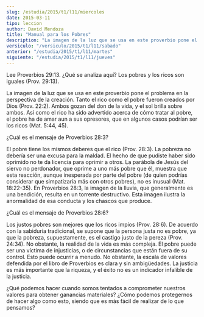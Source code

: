 ```yaml
---
slug: /estudia/2015/t1/l11/miercoles
date: 2015-03-11
tipo: leccion
author: David Mendoza
title: "Manual para los Pobres"
description: "La imagen de la luz que se usa en este proverbio pone el problema en la perspectiva de la creación. Tanto el rico como el pobre fueron creados por Dios (Prov. 22:2). Ambos gozan del don de la vida, y el sol brilla sobre ambos."
versiculo: "/versiculo/2015/t1/l11/sabado"
anterior: "/estudia/2015/t1/l11/martes"
siguiente: "/estudia/2015/t1/l11/jueves"
---
```


Lee Proverbios 29:13. ¿Qué se analiza aquí? Los pobres y los ricos son iguales (Prov. 29:13).

La imagen de la luz que se usa en este proverbio pone el problema en la perspectiva de la creación. Tanto el rico como el pobre fueron creados por Dios (Prov. 22:2). Ambos gozan del don de la vida, y el sol brilla sobre ambos. Así como el rico ha sido advertido acerca de cómo tratar al pobre, el pobre ha de amar aun a sus opresores, que en algunos casos podrían ser los ricos (Mat. 5:44, 45).

¿Cuál es el mensaje de Proverbios 28:3?

El pobre tiene los mismos deberes que el rico (Prov. 28:3). La pobreza no debería ser una excusa para la maldad. El hecho de que pudiste haber sido oprimido no te da licencia para oprimir a otros. La parábola de Jesús del siervo no perdonador, que oprime a uno más pobre que él, muestra que esta reacción, aunque inesperada por parte del pobre (de quien podrías considerar que simpatizaría más con otros pobres), no es inusual (Mat. 18:22-35). En Proverbios 28:3, la imagen de la lluvia, que generalmente es una bendición, resulta en un torrente destructivo. Esta imagen ilustra la anormalidad de esa conducta y los chascos que produce.

¿Cuál es el mensaje de Proverbios 28:6?

Los justos pobres son mejores que los ricos impíos (Prov. 28:6). De acuerdo con la sabiduría tradicional, se supone que la persona justa no es pobre, ya que la pobreza, supuestamente, es el castigo justo de la pereza (Prov. 24:34). No obstante, la realidad de la vida es más compleja. El pobre puede ser una víctima de injusticias, o de circunstancias que están fuera de su control. Esto puede ocurrir a menudo. No obstante, la escala de valores defendida por el libro de Proverbios es clara y sin ambigüedades. La justicia es más importante que la riqueza, y el éxito no es un indicador infalible de la justicia.

¿Qué podemos hacer cuando somos tentados a comprometer nuestros valores para obtener ganancias materiales? ¿Cómo podemos protegernos de hacer algo como esto, siendo que es más fácil de realizar de lo que pensamos?

